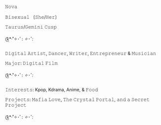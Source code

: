 𝙽𝚘𝚟𝚊 

𝙱𝚒𝚜𝚎𝚡𝚞𝚊𝚕 〔𝚂𝚑𝚎/𝙷𝚎𝚛〕 

𝚃𝚊𝚞𝚛𝚞𝚜/𝙶𝚎𝚖𝚒𝚗𝚒 𝙲𝚞𝚜𝚙

༊*·˚✧･ﾟ: *✧･ﾟ:*

𝙳𝚒𝚐𝚒𝚝𝚊𝚕 𝙰𝚛𝚝𝚒𝚜𝚝, 𝙳𝚊𝚗𝚌𝚎𝚛, 𝚆𝚛𝚒𝚝𝚎𝚛, 𝙴𝚗𝚝𝚛𝚎𝚙𝚛𝚎𝚗𝚎𝚞𝚛 & 𝙼𝚞𝚜𝚒𝚌𝚒𝚊𝚗

𝙼𝚊𝚓𝚘𝚛: 𝙳𝚒𝚐𝚒𝚝𝚊𝚕 𝙵𝚒𝚕𝚖

༊*·˚✧･ﾟ: *✧･ﾟ:*

𝙸𝚗𝚝𝚎𝚛𝚎𝚜𝚝𝚜: Kpop, Kdrama, Anime, & 𝙵𝚘𝚘𝚍

𝙿𝚛𝚘𝚓𝚎𝚌𝚝𝚜: 𝙼𝚊𝚏𝚒𝚊 𝙻𝚘𝚟𝚎, 𝚃𝚑𝚎 𝙲𝚛𝚢𝚜𝚝𝚊𝚕 𝙿𝚘𝚛𝚝𝚊𝚕, 𝚊𝚗𝚍 𝚊 𝚂𝚎𝚌𝚛𝚎𝚝 𝙿𝚛𝚘𝚓𝚎𝚌𝚝

༊*·˚✧･ﾟ: *✧･ﾟ:*

<!---
nova-grace/nova-grace is a ✨ special ✨ repository because its `README.md` (this file) appears on your GitHub profile.
You can click the Preview link to take a look at your changes.
--->
